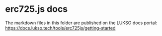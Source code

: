 # erc725.js docs

The markdown files in this folder are published on the LUKSO docs portal: <https://docs.lukso.tech/tools/erc725js/getting-started>
